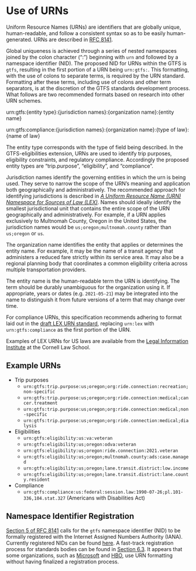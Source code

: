 # Use of URNs

Uniform Resource Names (URNs) are identifiers that are globally unique, human-readable, and follow a consistent syntax so as to be easily human-generated. URNs are described in [RFC 8141](https://www.ietf.org/rfc/rfc8141.html).

Global uniqueness is achieved through a series of nested namespaces joined by the colon character (“:”) beginning with `urn` and followed by a namespace identifier (NID). The proposed NID for URNs within the GTFS is `gtfs`, resulting in the first portion of a URN being `urn:gtfs:`. This formatting, with the use of colons to separate terms, is required by the URN standard. Formatting after these terms, including use of colons and other term separators, is at the discretion of the GTFS standards development process. What follows are two recommended formats based on research into other URN schemes.

urn:gtfs:{entity type}:{jurisdiction names}:{organization name}:{entity name}

urn:gtfs:compliance:{jurisdiction names}:{organization name}:{type of law}:{name of law}

The entity type corresponds with the type of field being described. In the GTFS-eligibilities extension, URNs are used to identify trip purposes, eligibility constraints, and regulatory compliance. Accordingly the proposed entity types are “trip.purpose”, “eligibility”, and “compliance”.

Jurisdiction names identify the governing entities in which the urn is being used. They serve to narrow the scope of the URN’s meaning and application both geographically and administratively. The recommended approach for identifying jurisdictions is described in _[A Uniform Resource Name (URN) Namespace for Sources of Law (LEX)](https://datatracker.ietf.org/doc/html/draft-spinosa-urn-lex-14)_. Names should ideally identify the smallest jurisdictional unit that contains the entire scope of the URN geographically and administratively. For example, if a URN applies exclusively to Multnomah County, Oregon in the United States, the jurisdiction names would be `us;oregon;multnomah.county` rather than `us;oregon` or `us`.

The organization name identifies the entity that applies or determines the entity name. For example, it may be the name of a transit agency that administers a reduced fare strictly within its service area. It may also be a regional planning body that coordinates a common eligibility criteria across multiple transportation providers.

The entity name is the human-readable term the URN is identifying. The term should be durably unambiguous for the organization using it. If appropriate, years or dates (e.g. `2021-05-21`) may be integrated into the name to distinguish it from future versions of a term that may change over time.

For compliance URNs, this specification recommends adhering to format laid out in the [draft LEX URN standard](https://datatracker.ietf.org/doc/html/draft-spinosa-urn-lex-13#section-1.4), replacing `urn:lex` with `urn:gtfs:compliance` as the first portion of the URN. 

Examples of LEX URNs for US laws are available from the [Legal Information Institute](https://www.law.cornell.edu/wiki/lexcraft/urn_lex_illustrative_examples) at the Cornell Law School.


## Example URNs



* Trip purposes
    * `urn:gtfs:trip.purpose:us;oregon;org:ride.connection:recreation;non-specific`
    * `urn:gtfs:trip.purpose:us;oregon;org:ride.connection:medical;cancer.treatment`
    * `urn:gtfs:trip.purpose:us;oregon;org:ride.connection:medical;non-specific`
    * `urn:gtfs:trip.purpose:us;oregon;org:ride.connection:medical;dialysis`
* Eligibilities
    * `urn:gtfs:eligibility:us:va:veteran`
    * `urn:gtfs:eligibility:us;oregon:odva:veteran`
    * `urn:gtfs:eligibility:us;oregon:ride.connection:2021.veteran`
    * `urn:gtfs:eligibility:us;oregon;multnomah.county:ads:case.managed`
    * `urn:gtfs:eligibility:us;oregon;lane.transit.district:low.income`
    * `urn:gtfs:eligibility:us;oregon;lane.transit.district:lane.county.resident`
* Compliance
    * `urn:gtfs:compliance:us:federal:session.law:1990-07-26;pl.101-336,104.stat.327` (Americans with Disabilities Act)


## Namespace Identifier Registration

[Section 5 of RFC 8141](https://www.ietf.org/rfc/rfc8141.html#section-5) calls for the `gtfs` namespace identifier (NID) to be formally registered with the Internet Assigned Numbers Authority (IANA). Currently registered NIDs can be found [here](https://www.iana.org/assignments/urn-namespaces/urn-namespaces.xhtml). A fast-track registration process for standards bodies can be found in [Section 6.3](https://www.ietf.org/rfc/rfc8141.html#section-6.3). It appears that some organizations, such as [Microsoft](https://docs.microsoft.com/en-us/linkedin/shared/api-guide/concepts/urns) and [HBO](https://play.hbomax.com/page/urn:hbo:page:GWPUe_AuML52-hAEAAAAJ:type:feature), use URN formatting without having finalized a registration process.
